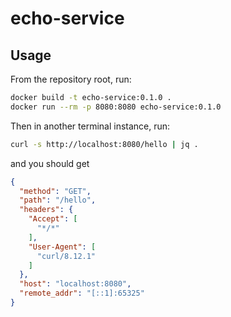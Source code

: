 # echo-service

## Usage

From the repository root, run:

```sh
docker build -t echo-service:0.1.0 .
docker run --rm -p 8080:8080 echo-service:0.1.0
```

Then in another terminal instance, run:

```sh
curl -s http://localhost:8080/hello | jq .
```

and you should get

```json
{
  "method": "GET",
  "path": "/hello",
  "headers": {
    "Accept": [
      "*/*"
    ],
    "User-Agent": [
      "curl/8.12.1"
    ]
  },
  "host": "localhost:8080",
  "remote_addr": "[::1]:65325"
}
```

